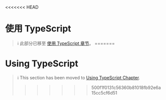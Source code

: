 <<<<<<< HEAD
# 使用 TypeScript

> ℹ️ 此部分已移至 [使用 TypeScript 章节](../advanced/typescript.md)。
=======
# Using TypeScript

> ℹ️ This section has been moved to
> [Using TypeScript Chapter](../advanced/typescript.md).
>>>>>>> 500f1f0131c56360b81018fb92e6a15cc5cf6d51

